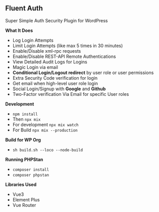 ## Fluent Auth
Super Simple Auth Security Plugin for WordPress

**What It Does**

- Log Login Attempts
- Limit Login Attempts (like max 5 times in 30 minutes)
- Enable/Disable xml-rpc requests
- Enable/Disable REST-API Remote Authentications
- View Detailed Audit Logs for Logins
- Magic Login via email
- **Conditional Login/Logout redirect** by user role or user permissions
- Extra Security Code verification for login
- Get email when high-level user role login
- Social Login/Signup with **Google** and **Github**
- Two-Factor verification Via Email for specific User roles

**Development**
- `npm install` 
- Then `npx mix`
- For development `npx mix watch`
- For Build `npx mix --production`

**Build for WP Org**
- `sh build.sh --loco --node-build`

**Running PHPStan**
- `composer install`
- `composer phpstan`

**Libraries Used**
- Vue3
- Element Plus
- Vue Router
